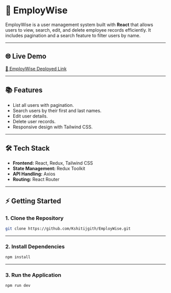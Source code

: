 # 🚀 EmployWise

EmployWise is a user management system built with **React** that allows users to view, search, edit, and delete employee records efficiently. It includes pagination and a search feature to filter users by name.

---

## 🌐 Live Demo

[🔗 EmployWise Deployed Link](https://employ-wise-sigma.vercel.app/)

---

## 📚 Features

- List all users with pagination.
- Search users by their first and last names.
- Edit user details.
- Delete user records.
- Responsive design with Tailwind CSS.

---

## 🛠️ Tech Stack

- **Frontend:** React, Redux, Tailwind CSS
- **State Management:** Redux Toolkit
- **API Handling:** Axios
- **Routing:** React Router

---

## ⚡️ Getting Started

### 1. Clone the Repository

```bash
git clone https://github.com/Kshitijgith/EmployWise.git
```

---

### 2. Install Dependencies

```bash
npm install
```

---

### 3. Run the Application

```bash
npm run dev
```





